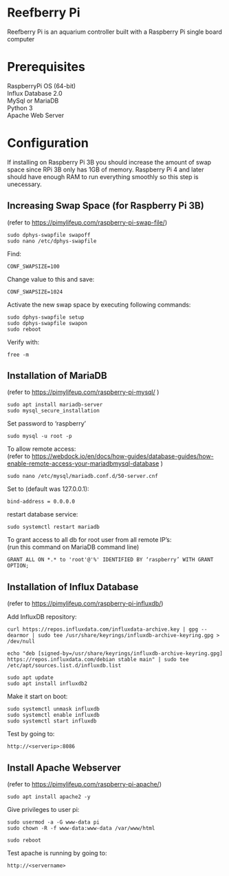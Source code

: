 # Reefberry Pi

Reefberry Pi is an aquarium controller built with a Raspberry Pi 
single board computer

# Prerequisites
RaspberryPi OS (64-bit) \
Influx Database 2.0 \
MySql or MariaDB \
Python 3 \
Apache Web Server 

# Configuration
If installing on Raspberry Pi 3B you should increase the amount of swap space since RPi 3B only has 1GB of memory.  Raspberry Pi 4 and later should have enough RAM to run everything smoothly so this step is unecessary.

## Increasing Swap Space (for Raspberry Pi 3B)
(refer to https://pimylifeup.com/raspberry-pi-swap-file/)

```
sudo dphys-swapfile swapoff 
sudo nano /etc/dphys-swapfile 
```
Find:  
```
CONF_SWAPSIZE=100 
```
Change value to this and save:
```
CONF_SWAPSIZE=1024 
```

Activate the new swap space by executing following commands:
```
sudo dphys-swapfile setup 
sudo dphys-swapfile swapon 
sudo reboot 
```

Verify with: 
```
free -m 
```

## Installation of MariaDB
(refer to https://pimylifeup.com/raspberry-pi-mysql/ )

```
sudo apt install mariadb-server
sudo mysql_secure_installation
```
Set password to ‘raspberry’
```
sudo mysql -u root -p
```

To allow remote access: \
(refer to
https://webdock.io/en/docs/how-guides/database-guides/how-enable-remote-access-your-mariadbmysql-database )
```
sudo nano /etc/mysql/mariadb.conf.d/50-server.cnf
```
Set to (default was 127.0.0.1): 
```
bind-address = 0.0.0.0 
```
restart database service:
```
sudo systemctl restart mariadb
```
To grant access to all db for root user from all remote IP’s: \
(run this command on MariaDB command line)
```
GRANT ALL ON *.* to 'root'@'%' IDENTIFIED BY ‘raspberry’ WITH GRANT OPTION;
```

## Installation of Influx Database
(refer to https://pimylifeup.com/raspberry-pi-influxdb/)

Add InfluxDB repository:
```
curl https://repos.influxdata.com/influxdata-archive.key | gpg --dearmor | sudo tee /usr/share/keyrings/influxdb-archive-keyring.gpg > /dev/null
```
```
echo "deb [signed-by=/usr/share/keyrings/influxdb-archive-keyring.gpg] https://repos.influxdata.com/debian stable main" | sudo tee /etc/apt/sources.list.d/influxdb.list
```
```
sudo apt update
sudo apt install influxdb2
```
Make it start on boot: 
```
sudo systemctl unmask influxdb
sudo systemctl enable influxdb
sudo systemctl start influxdb
```
Test by going to:
```
http://<serverip>:8086
```

## Install Apache Webserver
(refer to https://pimylifeup.com/raspberry-pi-apache/)
```
sudo apt install apache2 -y
```
Give privileges to user pi:
```
sudo usermod -a -G www-data pi
sudo chown -R -f www-data:www-data /var/www/html
```
```
sudo reboot 
```
Test apache is running by going to:
```
http://<servername>
```